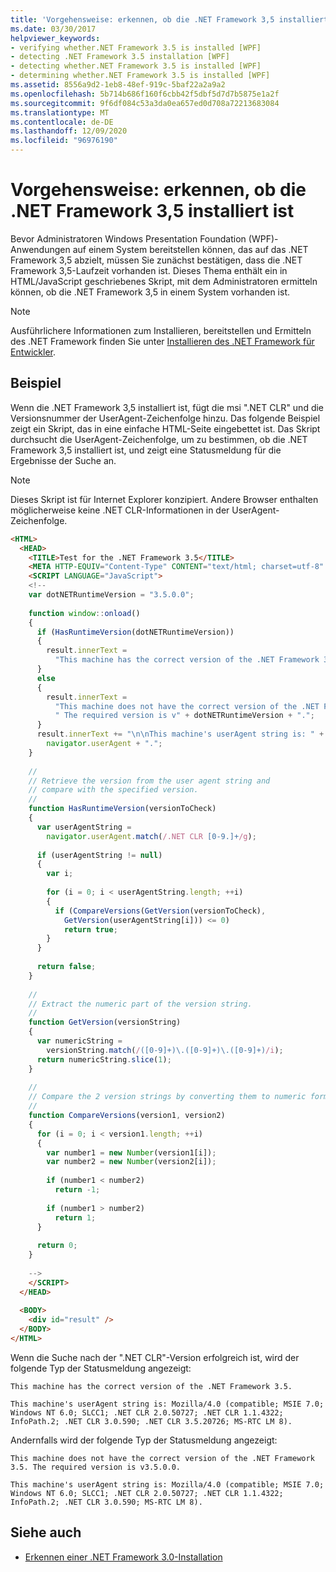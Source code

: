 ```yaml
---
title: 'Vorgehensweise: erkennen, ob die .NET Framework 3,5 installiert ist'
ms.date: 03/30/2017
helpviewer_keywords:
- verifying whether.NET Framework 3.5 is installed [WPF]
- detecting .NET Framework 3.5 installation [WPF]
- detecting whether.NET Framework 3.5 is installed [WPF]
- determining whether.NET Framework 3.5 is installed [WPF]
ms.assetid: 8556a9d2-1eb8-48ef-919c-5baf22a2a9a2
ms.openlocfilehash: 5b714b686f160f6cbb42f5dbf5d7d7b5875e1a2f
ms.sourcegitcommit: 9f6df084c53a3da0ea657ed0d708a72213683084
ms.translationtype: MT
ms.contentlocale: de-DE
ms.lasthandoff: 12/09/2020
ms.locfileid: "96976190"
---
```

# <a name="how-to-detect-whether-the-net-framework-35-is-installed"></a>Vorgehensweise: erkennen, ob die .NET Framework 3,5 installiert ist
Bevor Administratoren Windows Presentation Foundation (WPF)-Anwendungen auf einem System bereitstellen können, das auf das .NET Framework 3,5 abzielt, müssen Sie zunächst bestätigen, dass die .NET Framework 3,5-Laufzeit vorhanden ist. Dieses Thema enthält ein in HTML/JavaScript geschriebenes Skript, mit dem Administratoren ermitteln können, ob die .NET Framework 3,5 in einem System vorhanden ist.  
  
> [!NOTE]
> Ausführlichere Informationen zum Installieren, bereitstellen und Ermitteln des .NET Framework finden Sie unter [Installieren des .NET Framework für Entwickler](/dotnet/framework/install/guide-for-developers).  
  
## <a name="example"></a>Beispiel  
 Wenn die .NET Framework 3,5 installiert ist, fügt die msi ".NET CLR" und die Versionsnummer der UserAgent-Zeichenfolge hinzu. Das folgende Beispiel zeigt ein Skript, das in eine einfache HTML-Seite eingebettet ist. Das Skript durchsucht die UserAgent-Zeichenfolge, um zu bestimmen, ob die .NET Framework 3,5 installiert ist, und zeigt eine Statusmeldung für die Ergebnisse der Suche an.  
  
> [!NOTE]
> Dieses Skript ist für Internet Explorer konzipiert. Andere Browser enthalten möglicherweise keine .NET CLR-Informationen in der UserAgent-Zeichenfolge.  
  
```html  
<HTML>  
  <HEAD>  
    <TITLE>Test for the .NET Framework 3.5</TITLE>  
    <META HTTP-EQUIV="Content-Type" CONTENT="text/html; charset=utf-8" />  
    <SCRIPT LANGUAGE="JavaScript">  
    <!--  
    var dotNETRuntimeVersion = "3.5.0.0";  
  
    function window::onload()  
    {  
      if (HasRuntimeVersion(dotNETRuntimeVersion))  
      {  
        result.innerText =   
          "This machine has the correct version of the .NET Framework 3.5."  
      }   
      else  
      {  
        result.innerText =   
          "This machine does not have the correct version of the .NET Framework 3.5." +  
          " The required version is v" + dotNETRuntimeVersion + ".";  
      }  
      result.innerText += "\n\nThis machine's userAgent string is: " +   
        navigator.userAgent + ".";  
    }  
  
    //  
    // Retrieve the version from the user agent string and   
    // compare with the specified version.  
    //  
    function HasRuntimeVersion(versionToCheck)  
    {  
      var userAgentString =   
        navigator.userAgent.match(/.NET CLR [0-9.]+/g);  
  
      if (userAgentString != null)  
      {  
        var i;  
  
        for (i = 0; i < userAgentString.length; ++i)  
        {  
          if (CompareVersions(GetVersion(versionToCheck),   
            GetVersion(userAgentString[i])) <= 0)  
            return true;  
        }  
      }  
  
      return false;  
    }  
  
    //  
    // Extract the numeric part of the version string.  
    //  
    function GetVersion(versionString)  
    {  
      var numericString =   
        versionString.match(/([0-9]+)\.([0-9]+)\.([0-9]+)/i);  
      return numericString.slice(1);  
    }  
  
    //  
    // Compare the 2 version strings by converting them to numeric format.  
    //  
    function CompareVersions(version1, version2)  
    {  
      for (i = 0; i < version1.length; ++i)  
      {  
        var number1 = new Number(version1[i]);  
        var number2 = new Number(version2[i]);  
  
        if (number1 < number2)  
          return -1;  
  
        if (number1 > number2)  
          return 1;  
      }  
  
      return 0;  
    }  
  
    -->  
    </SCRIPT>  
  </HEAD>  
  
  <BODY>  
    <div id="result" />  
  </BODY>  
</HTML>  
```  
  
 Wenn die Suche nach der ".NET CLR"-Version erfolgreich ist, wird der folgende Typ der Statusmeldung angezeigt:  
  
 `This machine has the correct version of the .NET Framework 3.5.`  
  
 `This machine's userAgent string is: Mozilla/4.0 (compatible; MSIE 7.0; Windows NT 6.0; SLCC1; .NET CLR 2.0.50727; .NET CLR 1.1.4322; InfoPath.2; .NET CLR 3.0.590; .NET CLR 3.5.20726; MS-RTC LM 8).`  
  
 Andernfalls wird der folgende Typ der Statusmeldung angezeigt:  
  
 `This machine does not have the correct version of the .NET Framework 3.5. The required version is v3.5.0.0.`  
  
 `This machine's userAgent string is: Mozilla/4.0 (compatible; MSIE 7.0; Windows NT 6.0; SLCC1; .NET CLR 2.0.50727; .NET CLR 1.1.4322; InfoPath.2; .NET CLR 3.0.590; MS-RTC LM 8).`  
  
## <a name="see-also"></a>Siehe auch

- [Erkennen einer .NET Framework 3.0-Installation](how-to-detect-whether-the-net-framework-3-0-is-installed.md)
